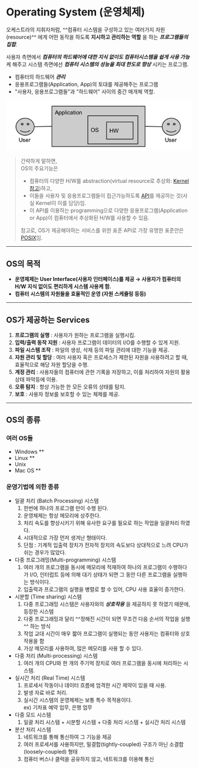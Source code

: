 # Operating System (운영체제)

오케스트라의 지휘자처럼, ^^컴퓨터 시스템을 구성하고 있는 여러가지 자원(resource)^^ 에게 어떤 동작을 하도록 **지시하고 관리하는 역할** 을 하는 ***프로그램들의 집합***.

사용자 측면에서 ***컴퓨터의 하드웨어에 대한 지식 없이도 컴퓨터시스템을 쉽게 사용 가능*** 케 해주고 시스템 측면에선 ***컴퓨터 시스템의 성능을 최대 한도로 향상*** 시키는 프로그램.

- 컴퓨터의 하드웨어 ***관리***
- 응용프로그램들(Application, App)의 토대를 제공해주는 프로그램
- "사용자, 응용프로그램들"과 "하드웨어" 사이의 중간 매개체 역할.

![](./img/os.jpeg)

> 간략하게 말하면,  
> OS의 주요기능은  
> 
> * 컴퓨터의 다양한 H/W를 abstraction(virtual resource로 추상화: [Kernel참고](./kernel.md#hw-resource-management))하고,
> * 이들을 사용자 및 응용프로그램들이 접근가능하도록 [API](https://dsaint31.tistory.com/503)를 제공하는 것(사실 Kernel이 이를 담당)임.  
> * 이 API를 이용하는 programming으로 다양한 응용프로그램(Application or App)이 컴퓨터에서 추상화된 H/W를 사용할 수 있음.
> 
> 참고로, OS가 제공해야하는 서비스를 위한 표준 API로 가장 유명한 표준안은 [POSIX](../CE/ch15/ce15_2_4_portability.md#portable-operating-system-interface-posix)임.

---

## OS의 목적

- **운영체제는 User Interface(사용자 인터페이스)를 제공 → 사용자가 컴퓨터의 H/W 지식 없이도 편리하게 시스템 사용케 함.**
- **컴퓨터 시스템의 자원들을 효율적인 운영 (자원 스케쥴링 등등)**

---

## OS가 제공하는 Services

1. **프로그램의 실행** : 사용자가 원하는 프로그램을 실행시킴.
2. **입력/출력 동작 지원** : 사용자 프로그램이 데이터의 I/O를 수행할 수 있게 지원.
3. **파일 시스템 조작** : 파일의 생성, 삭제 등의 파일 관리에 대한 기능을 제공.
4. **자원 관리 및 할당** : 여러 사용자 혹은 프로세스가 제한된 자원을 사용하려고 할 때, 효율적으로 해당 자원 할당을 수행.
5. **계정 관리** : 사용자들의 컴퓨터에 관한 기록을 저장하고, 이를 처리하여 자원의 활용 상태 파악등에 이용.
6. **오류 탐지** : 항상 가능한 한 모든 오류의 상태를 탐지.
7. **보호** : 사용자 정보를 보호할 수 있는 체제를 제공.

---

## OS의 종류

### 여러 OS들

* Windows **
* Linux **
* Unix
* Mac OS **

### 운영기법에 의한 종류

* 일괄 처리 (Batch Processing) 시스템
    1. 한번에 하나의 프로그램 만이 수행 된다.
    2. 운영체제는 항상 메모리에 상주한다.
    3. 처리 속도를 향상시키기 위해 유사한 요구를 필요로 하는 작업을 일괄처리 하였다.
    4. 시대적으로 가장 먼저 생겨난 형태이다.
    5. 단점 : 기계적 입출력 장치가 전자적 장치의 속도보다 상대적으로 느려 CPU가 쉬는 경우가 많았다.
* 다중 프로그래밍(Multi-programming) 시스템
    1. 여러 개의 프로그램을 동시에 메모리에 적재하여 하나의 프로그램이 수행하다가 I/O, 인터럽트 등에 의해 대기 상태가 되면 그 동안 다른 프로그램을 실행하는 방식이다.
    2. 입출력과 프로그램의 실행을 병렬로 할 수 있어, CPU 사용 효율이 증가한다.
* 시분할 (Time sharing) 시스템
    1. 다중 프로그래밍 시스템은 사용자와의 ***상호작용*** 을 제공하지 못 하였기 때문에, 등장한 시스템
    2. 다중 프로그래밍과 달리 ^^정해진 시간이 되면 무조건 다음 순서의 작업을 실행^^ 하는 방식
    3. 작업 교대 시간이 매우 짧아 프로그램이 실행되는 동안 사용자는 컴퓨터와 상호작용을 함
    4. 가상 메모리를 사용하여, 많은 메모리를 사용 할 수 있다.
* 다중 처리 (Multi-processing) 시스템
    1. 여러 개의 CPU와 한 개의 주기억 장치로 여러 프로그램을 동시에 처리하는 시스템.
* 실시간 처리 (Real Time) 시스템
    1. 프로세서 작동이나 데이터 흐름에 엄격한 시간 제약이 있을 때 사용.
    2. 발생 자료 바로 처리.
    3. 실시간 시스템의 운영체제는 보통 특수 목적용이다.  
        ex) 기차표 예약 업무, 은행 업무
* 다중 모드 시스템
    1. 일괄 처리 시스템 + 시분할 시스템 + 다중 처리 시스템 + 실시간 처리 시스템
* 분산 처리 시스템
    1. 네트워크를 통해 통신하여 그 기능을 제공
    2. 여러 프로세서를 사용하지만, 밀결합(tightly-coupled) 구조가 아닌 소결합(loosely-coupled) 형태
    3. 컴퓨터 버스나 클럭을 공유하지 않고, 네트워크를 이용해 통신